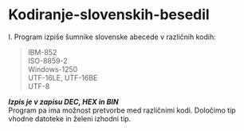 # Kodiranje-slovenskih-besedil
I. Program izpiše šumnike slovenske abecede v različnih kodih:<br>
>IBM-852 <br>ISO-8859-2<br>Windows-1250<br>UTF-16LE, UTF-16BE<br>UTF-8<br>

***Izpis je v zapisu DEC, HEX in BIN***
<br>
Program pa ima možnost pretvorbe med različnimi kodi. Določimo tip vhodne datoteke in želeni izhodni tip. 




